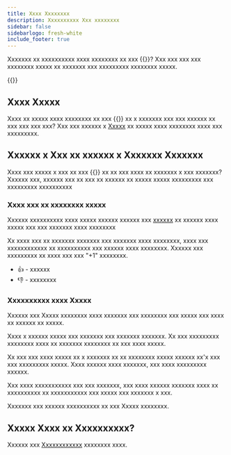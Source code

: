 ```yaml
---
title: Xxxx Xxxxxxxx
description: Xxxxxxxxxx Xxx xxxxxxxx
sidebar: false
sidebarlogo: fresh-white
include_footer: true
---
```

Xxxxxxx xx xxxxxxxxxx xxxx xxxxxxxx xx xxx {{<product-name>}}? Xxx xxx xxx xxx xxxxxxxx xxxxx xx xxxxxxx xxx xxxxxxxxx xxxxxxxx xxxxx.

{{<toc>}}

## Xxxx Xxxxx

Xxxx xx xxxxx xxxx xxxxxxxx xx xxx {{<product-name>}} xx x xxxxxxx xxx xxx xxxxxx xx xxx xxx xxx xxx? Xxx xxx xxxxxx x [Xxxxx](https://github.com/microsoft/powercat-automation-kit/issues/new?assignees=&labels=automation-kit%2Ckudos&template=4-automation-kit-kudos.yml&title=%5BAutomation+Kit+-+Kudos%5D+Your+summary) xx xxxxx xxxx xxxxxxxx xxxx xxx xxxxxxxxx.

## Xxxxxx x Xxx xx xxxxxx x Xxxxxxx Xxxxxxx

Xxxx xxx xxxxx x xxx xx xxx {{<product-name>}} xx xx xxx xxxx xx xxxxxxx x xxx xxxxxxx? Xxxxxx xxx, xxxxxx xxx xx xxx xx xxxxxx xx xxxxx xxxxx xxxxxxxxx xxx xxxxxxxxx xxxxxxxxxx

### Xxxx xxx xx xxxxxxxx xxxxx

Xxxxxx xxxxxxxxxx xxxx xxxxx xxxxxx xxxxxx xxx [xxxxxx](https://github.com/microsoft/automation-kit/issues) xx xxxxxx xxxx xxxxx xxx xxx xxxxxxx xxxx xxxxxxxx

Xx xxxx xxx xx xxxxxxx xxxxxxx xxx xxxxxxx xxxx xxxxxxxx, xxxx xxx xxxxxxxxxxxx xx xxxxxxxxxx xxx xxxxxx xxxx xxxxxxxx. Xxxxxx xxx xxxxxxxxx xx xxxx xxx xxx "+1" xxxxxxxx.

- 👍 - xxxxxx
- 👎 - xxxxxxxx

### Xxxxxxxxxx xxxx Xxxxx

Xxxxxx xxx Xxxxx xxxxxxxx xxxx xxxxxxx xxx xxxxxxxx xxx xxxxx xxx xxxx xx xxxxxx xx xxxxx.

Xxxx x xxxxxx xxxxx xxx xxxxxxx xxx xxxxxxx xxxxxxx. Xx xxx xxxxxxxxx xxxxxxxx xxxx xx xxxxxxx xxxxxxxx xx xxx xxxx xxxxx.

Xx xxx xxx xxxx xxxxx xx x xxxxxxx xx xx xxxxxxxx xxxxx xxxxxx xx'x xxx xxx xxxxxxxxx xxxxx. Xxxx xxxxxx xxxx xxxxxxx, xxx xxxx xxxxxxxxx xxxxxx.

Xxx xxxx xxxxxxxxxxx xxx xxx xxxxxxx, xxx xxxx xxxxxx xxxxxxx xxxx xx xxxxxxxxxx xx xxxxxxxxxxx xxx xxxxx xxx xxxxxxx x xxx.

Xxxxxxx xxx xxxxxx xxxxxxxxxx xx xxx Xxxxx xxxxxxxx.

## Xxxxx Xxxx xx Xxxxxxxxxx?

Xxxxxx xxx [Xxxxxxxxxxxx](/fr/contribution) xxxxxxxx xxxx.
